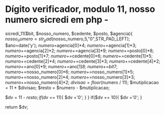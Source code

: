 # Dígito verificador, modulo 11, nosso numero sicredi em php -

sicredi_11($bit, $nosso_numero, $cedente, $posto, $agencia){
$nosso_numero=str_pad($nosso_numero,5,"0",STR_PAD_LEFT);
$ano=date('y');
$numero=$agencia[0]*4;
$numero+=$agencia[1]*3;
$numero+=$agencia[2]*2;
$numero+=$agencia[3]*9;
$numero+=$posto[0]*8;
$numero+=$posto[1]*7;
$numero+=$cedente[0]*6;
$numero+=$cedente[1]*5;
$numero+=$cedente[2]*4;
$numero+=$cedente[3]*3;
$numero+=$cedente[4]*2;
$numero+=$ano[0]*9;
$numero+=$ano[1]*8;
$numero+=$bit*7;
$numero+=$nosso_numero[0]*6;
$numero+=$nosso_numero[1]*5;
$numero+=$nosso_numero[2]*4;
$numero+=$nosso_numero[3]*3;
$numero+=$nosso_numero[4]*2;
$divisao = floor($numero / 11);
$mutiplicacao = 11 * $divisao;
$resto = $numero - $mutiplicacao;

$dv = 11 - $resto;
if($dv == 11){
	$dv ='0';
}
}
if($dv == 10){
$dv ='0';
}

return $dv;
